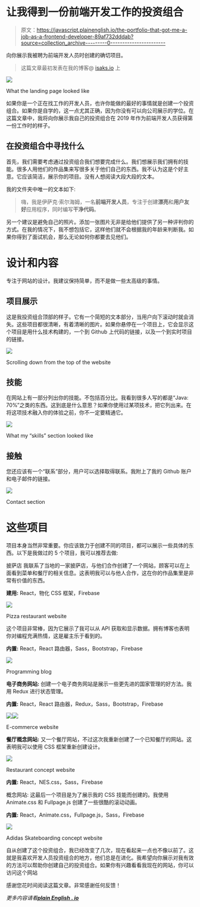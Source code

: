 # 让我得到一份前端开发工作的投资组合

> 原文：<https://javascript.plainenglish.io/the-portfolio-that-got-me-a-job-as-a-frontend-developer-89af732dddab?source=collection_archive---------0----------------------->

向你展示我被聘为前端开发人员时创建的确切项目。

> 这篇文章最初发表在我的博客@ [isaks.io](https://isaks.io/) 上

![](img/52eaf0d9d90441704a9b47fc41c17ae3.png)

What the landing page looked like

如果你是一个正在找工作的开发人员，也许你能做的最好的事情就是创建一个投资组合。如果你是自学的，这一点尤其正确，因为你没有可以向公司展示的学位。在这篇文章中，我将向你展示我自己的投资组合在 2019 年作为前端开发人员获得第一份工作时的样子。

## 在投资组合中寻找什么

首先，我们需要考虑通过投资组合我们想要完成什么。我们想展示我们拥有的技能。很多人用他们的作品集来写很多关于他们自己的东西。我不认为这是个好主意。它应该简洁，展示你的项目。没有人想阅读大段大段的文本。

我的文件夹中唯一的文本如下:

> 嗨，我是伊萨克·索尔海姆，一名**前端开发人员**，专注于创建**漂亮**和**用户友好**应用程序，同时编写**干净代码**。

另一个建议是避免自己的照片。添加一张图片无非是给他们提供了另一种评判你的方式。在我的情况下，我不想包括它，这样他们就不会根据我的年龄来判断我。如果你得到了面试机会，那么无论如何你都要去见他们。

# 设计和内容

专注于网站的设计。我建议保持简单，而不是做一些太高级的事情。

## 项目展示

这是我投资组合顶部的样子。它有一个简短的文本部分，当用户向下滚动时就会消失。这些项目都很清晰，有着清晰的图片。如果你悬停在一个项目上，它会显示这个项目是用什么技术构建的，一个到 Github 上代码的链接，以及一个到实时项目的链接。

![](img/0f6990353f49354c5b83916eb91fb346.png)

Scrolling down from the top of the website

## 技能

在网站上有一部分列出你的技能。不包括百分比。我看到很多人写的都是“Java: 70%”之类的东西。这到底是什么意思？如果你使用过某项技术，把它列出来。在将这项技术融入你的体验之前，你不一定要精通它。

![](img/10b85ba8c80d502b60904e086696630c.png)

What my “skills” section looked like

## 接触

您还应该有一个“联系”部分，用户可以选择取得联系。我附上了我的 Github 账户和电子邮件的链接。

![](img/f31f90917fe91034d2ed25f443832800.png)

Contact section

# 这些项目

项目本身当然非常重要。你应该致力于创建不同的项目，都可以展示一些具体的东西。以下是我做过的 5 个项目，我可以推荐去做:

披萨店
我联系了当地的一家披萨店，与他们合作创建了一个网站，顾客可以在上面看到菜单和餐厅的相关信息。这表明我可以与他人合作，这在你的作品集里是非常有价值的东西。

**建用:** React，物化 CSS 框架，Firebase

![](img/11f54c7b8cd498a9792abc0f565e1453.png)

Pizza restaurant website

这个项目非常棒，因为它展示了我可以从 API 获取和显示数据。拥有博客也表明你对编程充满热情，这是雇主乐于看到的。

**内置:** React，React 路由器，Sass，Bootstrap，Firebase

![](img/e521e538cc14efa6edecb93608a88804.png)

Programming blog

**电子商务网站:**
创建一个电子商务网站是展示一些更先进的国家管理的好方法。我用 Redux 进行状态管理。

**内置:** React，React 路由器，Redux，Sass，Bootstrap，Firebase

![](img/faf5fa38aa4ed670a7c38e14b23a8ebd.png)![](img/f2888fb12577dcf7eed1672c97d1be0d.png)

E-commerce website

**餐厅概念网站:**
又一个餐厅网站，不过这次我重新创建了一个已知餐厅的网站。这表明我可以使用 CSS 框架重新创建设计。

![](img/2c65b37821cd7d2a80fa95f83e958edb.png)

Restaurant concept website

**内置:** React，NES.css，Sass，Firebase

概念网站:
这最后一个项目是为了展示我的 CSS 技能而创建的。我使用 Animate.css 和 Fullpage.js 创建了一些很酷的滚动动画。

**内置:** React，Animate.css，Fullpage.js，Sass，Firebase

![](img/40e4267f6338cdc71607461e7ac131e8.png)

Adidas Skateboarding concept website

自从创建了这个投资组合，我已经改变了几次，现在看起来一点也不像以前了。这就是我喜欢开发人员投资组合的地方，他们总是在进化。我希望向你展示对我有效的方法可以帮助你创建自己的投资组合。如果你有兴趣看看我现在的网站，你可以访问这个网站

感谢您花时间阅读这篇文章。非常感谢任何反馈！

*更多内容请看*[***plain English . io***](http://plainenglish.io/)
